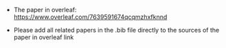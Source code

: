 - The paper in overleaf: https://www.overleaf.com/7639591674qcqmzhxfknnd

- Please add all related papers in the .bib file directly to the sources of the paper in overleaf link
